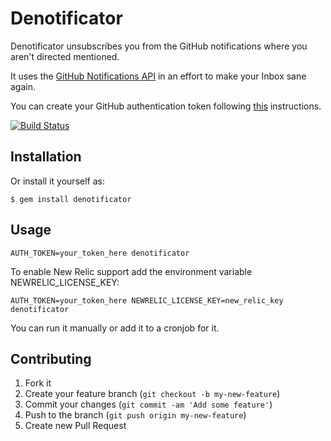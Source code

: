 # Denotificator

Denotificator unsubscribes you from the GitHub notifications where you aren't directed mentioned.

It uses the [GitHub Notifications API](http://developer.github.com/v3/activity/notifications/) in an effort to make your Inbox sane again.

You can create your GitHub authentication token following [this](https://help.github.com/articles/creating-an-access-token-for-command-line-use) instructions.

[![Build Status](https://travis-ci.org/marcosvm/denotificator.png)](https://travis-ci.org/marcosvm/denotificator)

## Installation

Or install it yourself as:

    $ gem install denotificator

## Usage

```shell
AUTH_TOKEN=your_token_here denotificator
```

To enable New Relic support add the environment variable NEWRELIC_LICENSE_KEY:

```shell
AUTH_TOKEN=your_token_here NEWRELIC_LICENSE_KEY=new_relic_key denotificator
```

You can run it manually or add it to a cronjob for it.

## Contributing

1. Fork it
2. Create your feature branch (`git checkout -b my-new-feature`)
3. Commit your changes (`git commit -am 'Add some feature'`)
4. Push to the branch (`git push origin my-new-feature`)
5. Create new Pull Request
